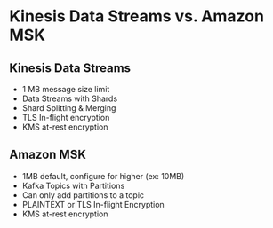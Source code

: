 # Kinesis Data Streams vs. Amazon MSK

## Kinesis Data Streams
- 1 MB message size limit
- Data Streams with Shards
- Shard Splitting & Merging
- TLS In-flight encryption
- KMS at-rest encryption

## Amazon MSK

- 1MB default, configure for higher (ex: 10MB)
- Kafka Topics with Partitions
- Can only add partitions to a topic
- PLAINTEXT or TLS In-flight Encryption
- KMS at-rest encryption